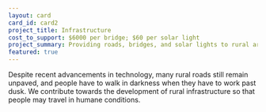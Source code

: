 ```yaml
---
layout: card
card_id: card2
project_title: Infrastructure
cost_to_support: $6000 per bridge; $60 per solar light
project_summary: Providing roads, bridges, and solar lights to rural areas.
featured: true
---
```

<p>Despite recent advancements in technology, many rural roads still remain unpaved, and people have to walk in darkness when they have to work past dusk. We contribute towards the development of rural infrastructure so that people may travel in humane conditions.</p>

